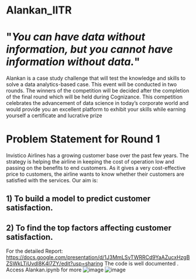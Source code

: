 # Alankan_IITR
# "_You can have data without information, but you cannot have information without data._"
Alankan is a case study challenge that will test the knowledge and skills to solve a data analytics-based case. This event will be conducted in two rounds. The winners of the competition will be decided after the completion of the final round which will be held during Cognizance. This competition celebrates the advancement of data science in today’s corporate world and would provide you an excellent platform to exhibit your skills while earning yourself a certificate and lucrative prize

# Problem Statement for Round 1
Invistico Airlines has a growing customer base over the past few years. The strategy is helping the airline in keeping the cost of operation low and passing on the benefits to end customers. As it gives a very cost-effective price to customers, the airline wants to know whether their customers are satisfied with the services. Our aim is:
## 1) To build a model to predict customer satisfaction.
## 2) To find the top factors affecting customer satisfaction.
For the detailed Report: https://docs.google.com/presentation/d/1J3MmLSvTWRRCd9YaAZucxHzgBZSWkLTiUvdI8K4l7ZY/edit?usp=sharing The code is well documented . Access Alankan.ipynb for more
![image](https://user-images.githubusercontent.com/76656076/114840856-dbca9580-9df4-11eb-99a8-2162c333dd8f.png)
![image](https://user-images.githubusercontent.com/76656076/114840893-e422d080-9df4-11eb-8aa5-7e2115ce53cb.png)
